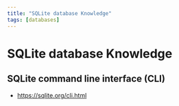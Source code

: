 ```yaml
---
title: "SQLite database Knowledge"
tags: [databases]
---
```

# SQLite database Knowledge

## SQLite command line interface (CLI)
- https://sqlite.org/cli.html